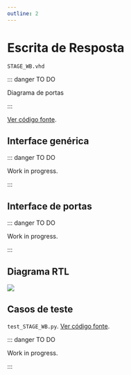 ```yaml
---
outline: 2
---
```


# Escrita de Resposta

`STAGE_WB.vhd`

::: danger TO DO

Diagrama de portas

:::

[Ver código fonte](https://github.com/pfeinsper/24a-CTI-RISCV/blob/main/src/STAGE_WB.vhd).

## Interface genérica


::: danger TO DO

Work in progress.

:::

## Interface de portas

::: danger TO DO

Work in progress.

:::

## Diagrama RTL

![](/images/referencia/componentes/stage_wb_rtl.drawio.svg)

## Casos de teste

`test_STAGE_WB.py`.
[Ver código fonte](https://github.com/pfeinsper/24a-CTI-RISCV/blob/main/test/test_STAGE_WB.py).

::: danger TO DO

Work in progress.

:::
